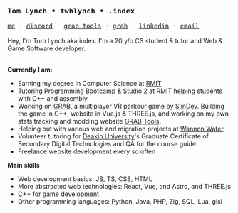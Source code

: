 ### <samp>Tom Lynch • twhlynch • .index</samp>
<samp>
  <a href="https://twhlynch.me">me</a> ·
  <a href="https://twhlynch.me/discord">discord</a> ·
  <a href="https://grab-tools.live/">grab tools</a> ·
  <a href="https://grabvr.quest/">grab</a> ·
  <a href="https://www.linkedin.com/in/twhlynch/">linkedin</a> ·
  <a href="mailto:tom@twhlynch.me">email</a>
</samp>
<br/><br/>
Hey, I'm Tom Lynch aka index. I'm a 20 y/o CS student & tutor and Web & Game Software developer.
<br/><br/>

**Currently I am:**
- Earning my degree in Computer Science at [RMIT](https://rmit.edu.au)
- Tutoring Programming Bootcamp & Studio 2 at RMIT helping students with C++ and assembly
- Working on [GRAB](https://grabvr.quest/), a multiplayer VR parkour game by [SlinDev](https://slin.dev/). Building the game in C++, website in Vue.js & THREE.js, and working on my own stats tracking and modding website [GRAB Tools](https://grab-tools.live).
- Helping out with various web and migration projects at [Wannon Water](https://wannonwater.com.au)
- Volunteer tutoring for [Deakin University](https://deakin.edu.au/)'s Graduate Certificate of Secondary Digital Technologies and QA for the course guide.
- Freelance website development every so often

**Main skills**
- Web development basics: JS, TS, CSS, HTML
- More abstracted web technologies: React, Vue, and Astro, and THREE.js
- C++ for game development
- Other programming languages: Python, Java, PHP, Zig, SQL, Lua, glsl
